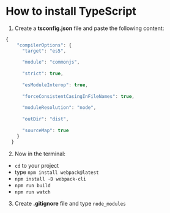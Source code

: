 # How to install TypeScript

1. Create a **tsconfig.json** file and paste the following content:<br>
```JavaScript
{
    "compilerOptions": {
      "target": "es5",
  
      "module": "commonjs",
  
      "strict": true,
  
      "esModuleInterop": true,
  
      "forceConsistentCasingInFileNames": true,
  
      "moduleResolution": "node",
  
      "outDir": "dist",
  
      "sourceMap": true
    }
  }
```
2. Now in the terminal:
  - `cd` to your project
  - type `npm install webpack@latest`
  - `npm install -D webpack-cli`
  - `npm run build`
  - `npm run watch`

3. Create **.gitignore** file and type `node_modules`
